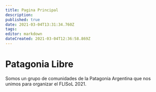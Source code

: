 ```yaml
---
title: Pagina Principal
description: 
published: true
date: 2021-03-04T13:31:34.760Z
tags: 
editor: markdown
dateCreated: 2021-03-04T12:36:58.869Z
---
```


# Patagonia Libre

Somos un grupo de comunidades de la Patagonia Argentina que nos unimos para organizar el FLISoL 2021.